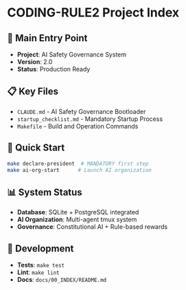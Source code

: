 # CODING-RULE2 Project Index

## 🎯 Main Entry Point
- **Project**: AI Safety Governance System
- **Version**: 2.0
- **Status**: Production Ready

## 📋 Key Files
- `CLAUDE.md` - AI Safety Governance Bootloader
- `startup_checklist.md` - Mandatory Startup Process
- `Makefile` - Build and Operation Commands

## 🚀 Quick Start
```bash
make declare-president  # MANDATORY first step
make ai-org-start      # Launch AI organization
```

## 📊 System Status
- **Database**: SQLite + PostgreSQL integrated
- **AI Organization**: Multi-agent tmux system
- **Governance**: Constitutional AI + Rule-based rewards

## 🔧 Development
- **Tests**: `make test`
- **Lint**: `make lint`
- **Docs**: `docs/00_INDEX/README.md`